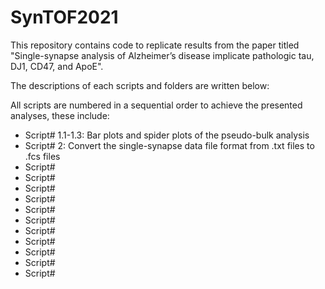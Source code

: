 # SynTOF2021
This repository contains code to replicate results from the paper titled "Single-synapse analysis of Alzheimer’s disease implicate pathologic tau, DJ1, CD47, and ApoE".


The descriptions of each scripts and folders are written below:

All scripts are numbered in a sequential order to achieve the presented analyses, these include:
* Script# 1.1-1.3: Bar plots and spider plots of the pseudo-bulk analysis
* Script# 2: Convert the single-synapse data file format from .txt files to .fcs files
* Script#
* Script#
* Script#
* Script#
* Script#
* Script#
* Script#
* Script#
* Script#
* Script#
* Script#
